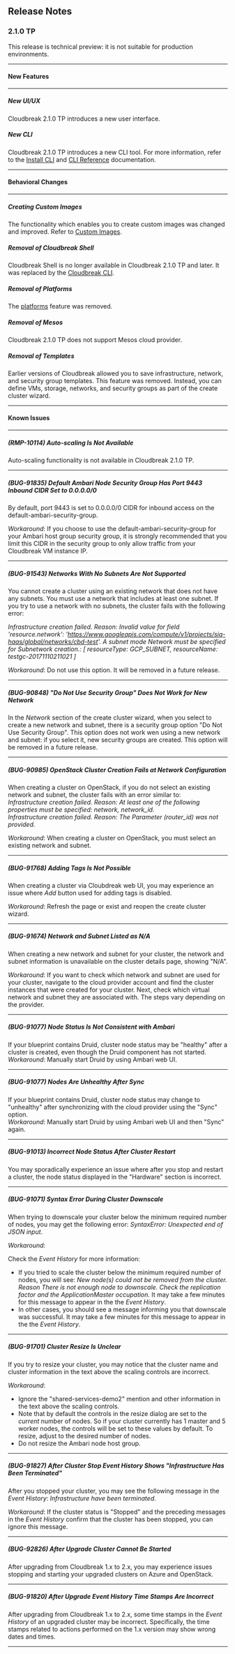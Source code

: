 ## Release Notes


### 2.1.0 TP 

This release is technical preview: it is not suitable for production environments.

____________________________

#### New Features
____________________________

##### New UI/UX

Cloudbreak 2.1.0 TP introduces a new user interface.


##### New CLI

Cloudbreak 2.1.0 TP introduces a new CLI tool. For more information, refer to the [Install CLI](cli-install.md) and [CLI Reference](cli-reference.md) documentation. 


____________________________

#### Behavioral Changes
____________________________

##### Creating Custom Images 

The functionality which enables you to create custom images was changed and improved. Refer to  [Custom Images](images.md).



##### Removal of Cloudbreak Shell 

Cloudbreak Shell is no longer available in Cloudbreak 2.1.0 TP and later. It was replaced by the [Cloudbreak CLI](cli-install.md).



##### Removal of Platforms 

The [platforms](http://hortonworks.github.io/cloudbreak-docs/release-1.16.4/topologies/) feature was removed. 


##### Removal of Mesos 

Cloudbreak 2.1.0 TP does not support Mesos cloud provider.


##### Removal of Templates

Earlier versions of Cloudbreak allowed you to save infrastructure, network, and security group templates. This feature was removed. Instead, you can define VMs, storage, networks, and security groups as part of the create cluster wizard. 

____________________________

#### Known Issues
____________________________

##### (RMP-10114) Auto-scaling Is Not Available

Auto-scaling functionality is not available in Cloudbreak 2.1.0 TP. 
____________________________

##### (BUG-91835) Default Ambari Node Security Group Has Port 9443 Inbound CIDR Set to 0.0.0.0/0 

By default, port 9443 is set to 0.0.0.0/0 CIDR for inbound access on the default-ambari-security-group.  

*Workaround*: If you choose to use the default-ambari-security-group for your Ambari host group security group, it is strongly recommended that you limit this CIDR in the security group to only allow traffic from your Cloudbreak VM instance IP.  
____________________________


##### (BUG-91543) Networks With No Subnets Are Not Supported 

You cannot create a cluster using an existing network that does not have any subnets. You must use a network that includes at least one subnet. If you try to use a network with no subnets, the cluster fails with the following error:   

*Infrastructure creation failed. Reason: Invalid value for field 'resource.network': 'https://www.googleapis.com/compute/v1/projects/siq-haas/global/networks/cbd-test'. A subnet mode Network must be specified for Subnetwork creation.: [ resourceType: GCP_SUBNET, resourceName: testgc-20171110211021 ]*
  
*Workaround*: Do not use this option. It will be removed in a future release.  
____________________________


##### (BUG-90848) "Do Not Use Security Group" Does Not Work for New Network 

In the *Network* section of the create cluster wizard, when you select to create a new network and subnet, there is a security group option "Do Not Use Security Group". This option does not work wen using a new network and subnet: if you select it, new security groups are created. This option will be removed in a future release.
____________________________


##### (BUG-90985) OpenStack Cluster Creation Fails at Network Configuration

When creating a cluster on OpenStack, if you do not select an existing network and subnet, the cluster fails with an error similar to:  
*Infrastructure creation failed. Reason: At least one of the following properties must be specified: network, network_id.*   
*Infrastructure creation failed. Reason: The Parameter (router_id) was not provided.*

*Workaround*: When creating a cluster on OpenStack, you must select an existing network and subnet. 
____________________________


##### (BUG-91768) Adding Tags Is Not Possible 

When creating a cluster via Cloubdreak web UI, you may experience an issue where *Add* button used for adding tags is disabled. 

*Workaround*: Refresh the page or exist and reopen the create cluster wizard. 
____________________________


##### (BUG-91674) Network and Subnet Listed as N/A

When creating a new network and subnet for your cluster, the network and subnet information is unavailable on the cluster details page, showing "N/A".

*Workaround*: If you want to check which network and subnet are used for your cluster, navigate to the cloud provider account and find the cluster instances that were created for your cluster. Next, check which virtual network and subnet they are associated with. The steps vary depending on the provider.  
____________________________


##### (BUG-91077) Node Status Is Not Consistent with Ambari

If your blueprint contains Druid, cluster node status may be "healthy" after a cluster is created, even though the Druid component has not started.     
*Workaround*: Manually start Druid by using Ambari web UI.  
____________________________


##### (BUG-91077) Nodes Are Unhealthy After Sync

If your blueprint contains Druid, cluster node status may change to "unhealthy" after synchronizing with the cloud provider using the "Sync" option.    
*Workaround*: Manually start Druid by using Ambari web UI and then "Sync" again.  
____________________________


##### (BUG-91013) Incorrect Node Status After Cluster Restart 

You may sporadically experience an issue where after you stop and restart a cluster, the node status displayed in the "Hardware" section is incorrect.   

[comment]: <> (Not sure what the workaround is for BUG-91013?)
____________________________


##### (BUG-91071) Syntax Error During Cluster Downscale

When trying to downscale your cluster below the minimum required number of nodes, you may get the following error: *SyntaxError: Unexpected end of JSON input*.
 
*Workaround*: 

Check the *Event History* for more information:  

* If you tried to scale the cluster below the minimum required number of nodes, you will see: *New node(s) could not be removed from the cluster. Reason There is not enough node to downscale. Check the replication factor and the ApplicationMaster occupation.* It may take a few minutes for this message to appear in the the *Event History*.   
* In other cases, you should see a message informing you that downscale was successful. It may take a few minutes for this message to appear in the the *Event History*.  
____________________________


##### (BUG-91701) Cluster Resize Is Unclear 

If you try to resize your cluster, you may notice that the cluster name and cluster information in the text above the scaling controls are incorrect. 

*Workaround*:

* Ignore the "shared-services-demo2" mention and other information in the text above the scaling controls.  
* Note that by default the controls in the resize dialog are set to the *current* number of nodes. So if your cluster currently has 1 master and 5 worker nodes, the controls will be set to these values by default. To resize, adjust to the desired number of nodes.        
* Do not resize the Ambari node host group.  
 ____________________________
 
 
##### (BUG-91827) After Cluster Stop Event History Shows "Infrastructure Has Been Terminated"

After you stopped your cluster, you may see the following message in the *Event History*: *Infrastructure have been terminated*.

*Workaround*: If the cluster status is "Stopped" and the preceding messages in the *Event History* confirm that the cluster has been stopped, you can ignore this message.    
____________________________


##### (BUG-92826) After Upgrade Cluster Cannot Be Started

After upgrading from Cloudbreak 1.x to 2.x, you may experience issues stopping and starting your upgraded clusters on Azure and OpenStack.

____________________________

 
##### (BUG-91820) After Upgrade Event History Time Stamps Are Incorrect 

After upgrading from Cloudbreak 1.x to 2.x, some time stamps in the *Event History*  of an upgraded cluster may be incorrect. Specifically, the time stamps related to actions performed on the 1.x version may show wrong dates and times. 
____________________________


[Comment]: <> (How about BUG-91699? Default Master security group ports are too open)


